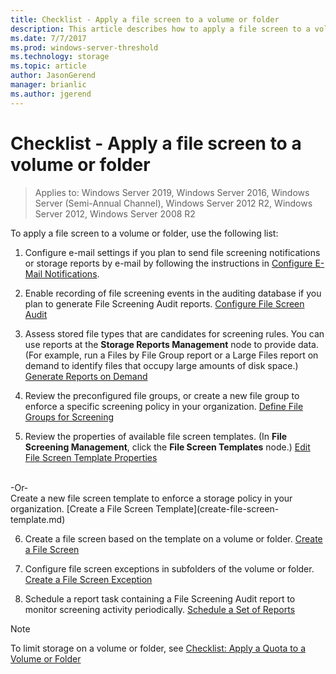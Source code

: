 ```yaml
---
title: Checklist - Apply a file screen to a volume or folder
description: This article describes how to apply a file screen to a volume or folder
ms.date: 7/7/2017
ms.prod: windows-server-threshold
ms.technology: storage
ms.topic: article
author: JasonGerend
manager: brianlic
ms.author: jgerend
---
```

# Checklist - Apply a file screen to a volume or folder

> Applies to: Windows Server 2019, Windows Server 2016, Windows Server (Semi-Annual Channel), Windows Server 2012 R2, Windows Server 2012, Windows Server 2008 R2

To apply a file screen to a volume or folder, use the following list:
1. Configure e-mail settings if you plan to send file screening notifications or storage reports by e-mail by following the instructions in [Configure E-Mail Notifications](configure-email-notifications.md).

2. Enable recording of file screening events in the auditing database if you plan to generate File Screening Audit reports.
[Configure File Screen Audit](configure-file-screen-audit.md)

3. Assess stored file types that are candidates for screening rules. You can use reports at the **Storage Reports Management** node to provide data. (For example, run a Files by File Group report or a Large Files report on demand to identify files that occupy large amounts of disk space.) [Generate Reports on Demand](generate-reports-on-demand.md) 

4. Review the preconfigured file groups, or create a new file group to enforce a specific screening policy in your organization. [Define File Groups for Screening](define-file-groups-for-screening.md)  

5. Review the properties of available file screen templates. (In **File Screening Management**, click the **File Screen Templates** node.)
[Edit File Screen Template Properties](edit-file-screen-template-properties.md) 
 <br />
 -Or- 
 <br /> Create a new file screen template to enforce a storage policy in your organization.  [Create a File Screen Template](create-file-screen-template.md) 

6. Create a file screen based on the template on a volume or folder. 
 [Create a File Screen](create-file-screen.md)
 
7. Configure file screen exceptions in subfolders of the volume or folder. [Create a File Screen Exception](create-file-screen-exception.md) 

8. Schedule a report task containing a File Screening Audit report to monitor screening activity periodically.
  [Schedule a Set of Reports](schedule-set-of-reports.md)


> [!NOTE]
> To limit storage on a volume or folder, see 
[Checklist: Apply a Quota to a Volume or Folder](checklist-apply-file-screen-to-volume-or-folder.md)